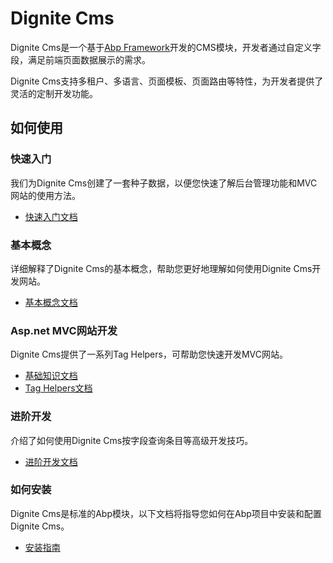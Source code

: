 # Dignite Cms

Dignite Cms是一个基于[Abp Framework](https://github.com/abpframework)开发的CMS模块，开发者通过自定义字段，满足前端页面数据展示的需求。

Dignite Cms支持多租户、多语言、页面模板、页面路由等特性，为开发者提供了灵活的定制开发功能。

## 如何使用

### 快速入门

我们为Dignite Cms创建了一套种子数据，以便您快速了解后台管理功能和MVC网站的使用方法。

- [快速入门文档](quick-start.md)

### 基本概念

详细解释了Dignite Cms的基本概念，帮助您更好地理解如何使用Dignite Cms开发网站。

- [基本概念文档](basic-concept.md)

### Asp.net MVC网站开发

Dignite Cms提供了一系列Tag Helpers，可帮助您快速开发MVC网站。

- [基础知识文档](fundamentals.md)
- [Tag Helpers文档](tag-helpers.md)

### 进阶开发

介绍了如何使用Dignite Cms按字段查询条目等高级开发技巧。

- [进阶开发文档](advanced-development.md)

### 如何安装

Dignite Cms是标准的Abp模块，以下文档将指导您如何在Abp项目中安装和配置Dignite Cms。

- [安装指南](how-to-install.md)
